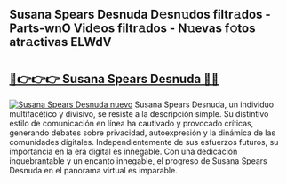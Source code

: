 ## Susana Spears Desnuda D𝚎sn𝚞dos filtr𝚊dos - Parts-wnO Vid𝚎os filtr𝚊dos - N𝚞evas f𝚘tos atr𝚊ctivas ELWdV

# <h2><a href="http://mbczo66.tromn.icu/?c=Susana+Spears+Desnuda">🔗👉👉👉 Susana Spears Desnuda 🔗🔗</a></h2>

[![Susana Spears Desnuda nuevo](https://i.imgur.com/pEAQMta.gif)](http://mbczo66.tromn.icu/?c=Susana+Spears+Desnuda)
Susana Spears Desnuda, un individuo multifacético y divisivo, se resiste a la descripción simple. Su distintivo estilo de comunicación en línea ha cautivado y provocado críticas, generando debates sobre privacidad, autoexpresión y la dinámica de las comunidades digitales. Independientemente de sus esfuerzos futuros, su importancia en la era digital es innegable. Con una dedicación inquebrantable y un encanto innegable, el progreso de Susana Spears Desnuda en el panorama virtual es imparable.
